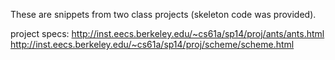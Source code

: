 These are snippets from two class projects (skeleton code was provided).

project specs: 
http://inst.eecs.berkeley.edu/~cs61a/sp14/proj/ants/ants.html  
http://inst.eecs.berkeley.edu/~cs61a/sp14/proj/scheme/scheme.html